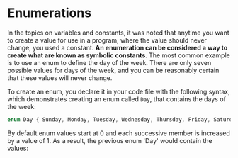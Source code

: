 # Enumerations
In the topics on variables and constants, it was noted that anytime you want to create a value 
for use in a program, where the value should never change, you used a constant. **An enumeration 
can be considered a way to create what are known as symbolic constants**. The most common example is
to use an enum to define the day of the week. There are only seven possible values for days of the week, 
and you can be reasonably certain that these values will never change.

To create an enum, you declare it in your code file with the following syntax,
which demonstrates creating an enum called ```Day```, that contains the days of the week:
```cpp
enum Day { Sunday, Monday, Tuesday, Wednesday, Thursday, Friday, Saturday };
```
By default enum values start at 0 and each successive member is increased by 
a value of 1. As a result, the previous enum 'Day' would contain the values:



